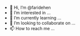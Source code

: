 - 👋 Hi, I’m @faridehen
- 👀 I’m interested in ...
- 🌱 I’m currently learning ...
- 💞️ I’m looking to collaborate on ...
- 📫 How to reach me ...

<!---
faridehen/faridehen is a ✨ special ✨ repository because its `README.md` (this file) appears on your GitHub profile.
You can click the Preview link to take a look at your changes.
--->
